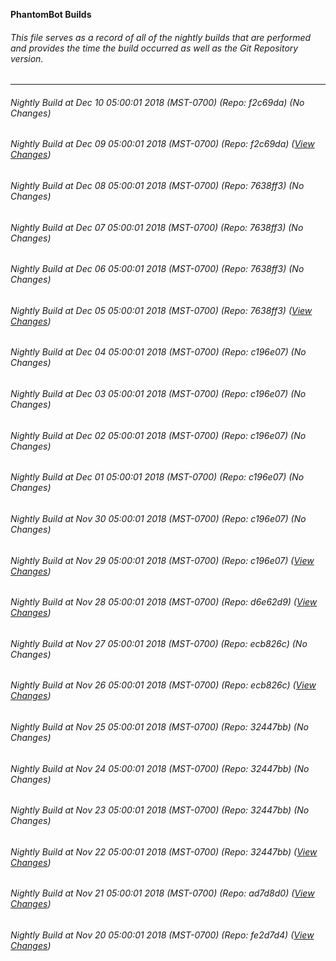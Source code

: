 **PhantomBot Builds**

###### This file serves as a record of all of the nightly builds that are performed and provides the time the build occurred as well as the Git Repository version.
-------------------------------------------------------------------------------------------------------------
###### Nightly Build at Dec 10 05:00:01 2018 (MST-0700) (Repo: f2c69da) (No Changes)
###### Nightly Build at Dec 09 05:00:01 2018 (MST-0700) (Repo: f2c69da) ([View Changes](https://github.com/PhantomBot/PhantomBot/compare/7638ff3...f2c69da))
###### Nightly Build at Dec 08 05:00:01 2018 (MST-0700) (Repo: 7638ff3) (No Changes)
###### Nightly Build at Dec 07 05:00:01 2018 (MST-0700) (Repo: 7638ff3) (No Changes)
###### Nightly Build at Dec 06 05:00:01 2018 (MST-0700) (Repo: 7638ff3) (No Changes)
###### Nightly Build at Dec 05 05:00:01 2018 (MST-0700) (Repo: 7638ff3) ([View Changes](https://github.com/PhantomBot/PhantomBot/compare/c196e07...7638ff3))
###### Nightly Build at Dec 04 05:00:01 2018 (MST-0700) (Repo: c196e07) (No Changes)
###### Nightly Build at Dec 03 05:00:01 2018 (MST-0700) (Repo: c196e07) (No Changes)
###### Nightly Build at Dec 02 05:00:01 2018 (MST-0700) (Repo: c196e07) (No Changes)
###### Nightly Build at Dec 01 05:00:01 2018 (MST-0700) (Repo: c196e07) (No Changes)
###### Nightly Build at Nov 30 05:00:01 2018 (MST-0700) (Repo: c196e07) (No Changes)
###### Nightly Build at Nov 29 05:00:01 2018 (MST-0700) (Repo: c196e07) ([View Changes](https://github.com/PhantomBot/PhantomBot/compare/d6e62d9...c196e07))
###### Nightly Build at Nov 28 05:00:01 2018 (MST-0700) (Repo: d6e62d9) ([View Changes](https://github.com/PhantomBot/PhantomBot/compare/ecb826c...d6e62d9))
###### Nightly Build at Nov 27 05:00:01 2018 (MST-0700) (Repo: ecb826c) (No Changes)
###### Nightly Build at Nov 26 05:00:01 2018 (MST-0700) (Repo: ecb826c) ([View Changes](https://github.com/PhantomBot/PhantomBot/compare/32447bb...ecb826c))
###### Nightly Build at Nov 25 05:00:01 2018 (MST-0700) (Repo: 32447bb) (No Changes)
###### Nightly Build at Nov 24 05:00:01 2018 (MST-0700) (Repo: 32447bb) (No Changes)
###### Nightly Build at Nov 23 05:00:01 2018 (MST-0700) (Repo: 32447bb) (No Changes)
###### Nightly Build at Nov 22 05:00:01 2018 (MST-0700) (Repo: 32447bb) ([View Changes](https://github.com/PhantomBot/PhantomBot/compare/ad7d8d0...32447bb))
###### Nightly Build at Nov 21 05:00:01 2018 (MST-0700) (Repo: ad7d8d0) ([View Changes](https://github.com/PhantomBot/PhantomBot/compare/fe2d7d4...ad7d8d0))
###### Nightly Build at Nov 20 05:00:01 2018 (MST-0700) (Repo: fe2d7d4) ([View Changes](https://github.com/PhantomBot/PhantomBot/compare/8252236...fe2d7d4))

